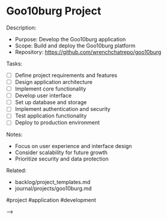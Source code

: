 # Goo10burg Project

<!-- PLANNING: Goo10burg Project
created::2025-03-02T07:20:00Z
priority::medium
due::2025-04-05T00:00:00Z
owner::@dionedge
estimate::8h
project::goo10burg
-->

Description:
- Purpose: Develop the Goo10burg application
- Scope: Build and deploy the Goo10burg platform
- Repository: https://github.com/wrenchchatrepo/goo10burg

Tasks:
- [ ] Define project requirements and features
- [ ] Design application architecture
- [ ] Implement core functionality
- [ ] Develop user interface
- [ ] Set up database and storage
- [ ] Implement authentication and security
- [ ] Test application functionality
- [ ] Deploy to production environment

Notes:
- Focus on user experience and interface design
- Consider scalability for future growth
- Prioritize security and data protection

Related:
- backlog/project_templates.md
- journal/projects/goo10burg.md

#project #application #development 
<!--
order::35
TODO::2025-03-02T06:21:38.439Z
<!--
PLANNING::2025-03-03T09:11:47.262Z
BACKLOG::2025-03-03T13:19:20.439Z
NOTE::2025-03-03T13:28:38.827Z
PLANNING::2025-03-03T14:30:23.389Z
-->
-->